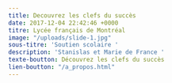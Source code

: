 ```yaml
---
title: Decouvrez les clefs du succès
date: 2017-12-04 22:42:46 +0000
titre: Lycée français de Montréal
image: "/uploads/slide-1.jpg"
sous-titre: 'Soutien scolaire '
description: 'Stanislas et Marie de France '
texte-boutton: Découvrez les clefs du succès
lien-boutton: "/a_propos.html"
---
```

